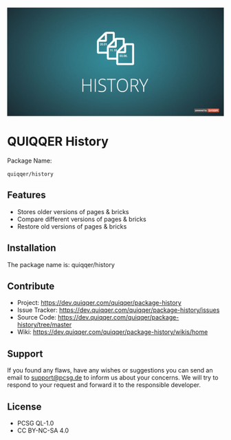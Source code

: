 ![QUIQQER History](bin/images/Readme.jpg)

QUIQQER History
========


Package Name:

    quiqqer/history


Features
--------

- Stores older versions of pages & bricks
- Compare different versions of pages & bricks
- Restore old versions of pages & bricks


Installation
------------

The package name is: quiqqer/history


Contribute
----------

- Project: https://dev.quiqqer.com/quiqqer/package-history
- Issue Tracker: https://dev.quiqqer.com/quiqqer/package-history/issues
- Source Code: https://dev.quiqqer.com/quiqqer/package-history/tree/master
- Wiki: https://dev.quiqqer.com/quiqqer/package-history/wikis/home


Support
-------

If you found any flaws, have any wishes or suggestions you can send an email
to [support@pcsg.de](mailto:support@pcsg.de) to inform us about your concerns. 
We will try to respond to your request and forward it to the responsible developer.

License
-------

- PCSG QL-1.0
- CC BY-NC-SA 4.0

